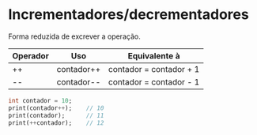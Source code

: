 # Incrementadores/decrementadores

Forma reduzida de excrever a operação.

| Operador | Uso | Equivalente à |
| -------- | --- | ------------- |
| ++ | contador++ | contador = contador + 1 |
| -- | contador-- | contador = contador - 1 |

```dart
int contador = 10;
print(contador++);    // 10
print(contador);      // 11
print(++contador);    // 12
```
